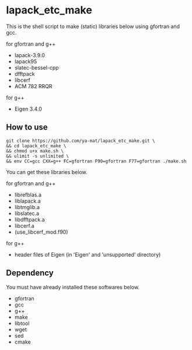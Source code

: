 # lapack_etc_make

This is the shell script to make (static) libraries below using gfortran and gcc.

for gfortran and g++

- lapack-3.9.0
- lapack95
- slatec-bessel-cpp
- dfftpack
- libcerf
- ACM 782 RRQR

for g++

- Eigen 3.4.0

## How to use

```
git clone https://github.com/ya-mat/lapack_etc_make.git \
&& cd lapack_etc_make \
&& chmod u+x make.sh \
&& ulimit -s unlimited \
&& env CC=gcc CXX=g++ FC=gfortran F90=gfortran F77=gfortran ./make.sh
```

You can get these libraries below.

for gfortran and g++

- librefblas.a
- liblapack.a
- libtmglib.a
- libslatec.a
- libdfftpack.a
- libcerf.a
- (use_libcerf_mod.f90)

for g++

- header files of Eigen (in 'Eigen' and 'unsupported' directory)

## Dependency

You must have already installed these softwares below.

- gfortran
- gcc
- g++
- make
- libtool
- wget
- sed
- cmake
